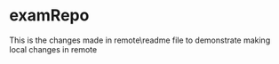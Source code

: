 # examRepo
This is the changes made in remote\readme file to demonstrate making local changes in remote
